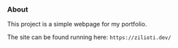### About

This project is a simple webpage for my portfolio.

The site can be found running here: `https://zilioti.dev/`